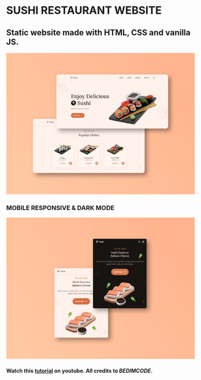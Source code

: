 # SUSHI RESTAURANT WEBSITE

## Static website made with HTML, CSS and vanilla JS.

![sushi-restaurant-website](./assets/project-screenshot/sushi-final-1.png)

### MOBILE RESPONSIVE & DARK MODE
![sushi-restaurant-website](./assets/project-screenshot/sushi-final-2.png)

#### Watch this [tutorial](https://www.youtube.com/watch?v=HW1zt2EPMqY) on youtube. All credits to **_BEDIMCODE_**.
